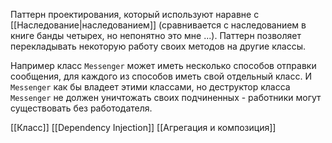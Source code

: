 Паттерн проектирования, который используют наравне с [[Наследование|наследованием]] (сравнивается с наследованием в книге банды четырех, но непонятно это мне ...). 
Паттерн позволяет перекладывать некоторую работу своих методов на другие классы.

Например класс `Messenger` может иметь несколько способов отправки сообщения, для каждого из способов иметь свой отдельный класс. И `Messenger` как бы владеет этими классами, но деструктор класса `Messenger` не должен уничтожать своих подчиненных - работники могут существовать без работодателя.

[[Класс]]
[[Dependency Injection]]
[[Агрегация и композиция]]